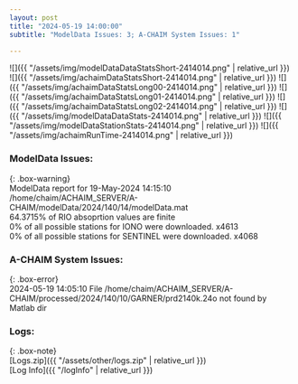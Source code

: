 ```yaml
---
layout: post
title: "2024-05-19 14:00:00"
subtitle: "ModelData Issues: 3; A-CHAIM System Issues: 1"

---
```


![]({{ "/assets/img/modelDataDataStatsShort-2414014.png" | relative_url }})
![]({{ "/assets/img/achaimDataStatsShort-2414014.png" | relative_url }})
![]({{ "/assets/img/achaimDataStatsLong00-2414014.png" | relative_url }})
![]({{ "/assets/img/achaimDataStatsLong01-2414014.png" | relative_url }})
![]({{ "/assets/img/achaimDataStatsLong02-2414014.png" | relative_url }})
![]({{ "/assets/img/modelDataDataStats-2414014.png" | relative_url }})
![]({{ "/assets/img/modelDataStationStats-2414014.png" | relative_url }})
![]({{ "/assets/img/achaimRunTime-2414014.png" | relative_url }})


### ModelData Issues:  
  
{: .box-warning}  
 ModelData report for 19-May-2024 14:15:10   
 /home/chaim/ACHAIM_SERVER/A-CHAIM/modelData/2024/140/14/modelData.mat   
 64.3715% of RIO absoprtion values are finite   
 0% of all possible stations for IONO were downloaded. x4613   
 0% of all possible stations for SENTINEL were downloaded. x4068   
  
### A-CHAIM System Issues:  
  
{: .box-error}  
2024-05-19 14:05:10 File /home/chaim/ACHAIM_SERVER/A-CHAIM/processed/2024/140/10/GARNER/prd2140k.24o not found by Matlab dir  

### Logs:  
  
{: .box-note}  
[Logs.zip]({{ "/assets/other/logs.zip" | relative_url }})  
[Log Info]({{ "/logInfo" | relative_url }})  
